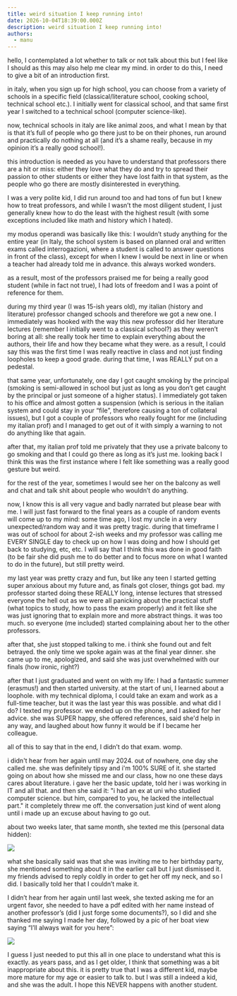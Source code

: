 ```yaml
---
title: weird situation I keep running into!
date: 2026-10-04T18:39:00.000Z
description: weird situation I keep running into!
authors:
  - manu
---
```

hello, I contemplated a lot whether to talk or not talk about this but I feel like I should as this may also help me clear my mind. in order to do this, I need to give a bit of an introduction first.

in italy, when you sign up for high school, you can choose from a variety of schools in a specific field (classical/literature school, cooking school, technical school etc.). I initially went for classical school, and that same first year I switched to a technical school (computer science-like).

now, technical schools in italy are like animal zoos, and what I mean by that is that it’s full of people who go there just to be on their phones, run around and practically do nothing at all (and it’s a shame really, because in my opinion it’s a really good school!).

this introduction is needed as you have to understand that professors there are a hit or miss: either they love what they do and try to spread their passion to other students or either they have lost faith in that system, as the people who go there are mostly disinterested in everything.

I was a very polite kid, I did run around too and had tons of fun but I knew how to treat professors, and while I wasn’t the most diligent student, I just generally knew how to do the least with the highest result (with some exceptions included like math and history which I hated).

my modus operandi was basically like this: I wouldn’t study anything for the entire year (in Italy, the school system is based on planned oral and written exams called interrogazioni, where a student is called to answer questions in front of the class), except for when I knew I would be next in line or when a teacher had already told me in advance. this always worked wonders.

as a result, most of the professors praised me for being a really good student (while in fact not true), I had lots of freedom and I was a point of reference for them.

during my third year (I was 15-ish years old), my italian (history and literature) professor changed schools and therefore we got a new one. I immediately was hooked with the way this new professor did her literature lectures (remember I initially went to a classical school?) as they weren’t boring at all: she really took her time to explain everything about the authors, their life and how they became what they were. as a result, I could say this was the first time I was really reactive in class and not just finding loopholes to keep a good grade. during that time, I was REALLY put on a pedestal.

that same year, unfortunately, one day I got caught smoking by the principal (smoking is semi-allowed in school but just as long as you don’t get caught by the principal or just someone of a higher status). I immediately got taken to his office and almost gotten a suspension (which is serious in the italian system and could stay in your “file”, therefore causing a ton of collateral issues), but I got a couple of professors who really fought for me (including my italian prof) and I managed to get out of it with simply a warning to not do anything like that again.

after that, my italian prof told me privately that they use a private balcony to go smoking and that I could go there as long as it’s just me. looking back I think this was the first instance where I felt like something was a really good gesture but weird.

for the rest of the year, sometimes I would see her on the balcony as well and chat and talk shit about people who wouldn’t do anything. 

now, I know this is all very vague and badly narrated but please bear with me. I will just fast forward to the final years as a couple of random events will come up to my mind: some time ago, I lost my uncle in a very unexpected/random way and it was pretty tragic. during that timeframe I was out of school for about 2-ish weeks and my professor was calling me EVERY SINGLE day to check up on how I was doing and how I should get back to studying, etc, etc. I will say that I think this was done in good faith (to be fair she did push me to do better and to focus more on what I wanted to do in the future), but still pretty weird.

my last year was pretty crazy and fun, but like any teen I started getting super anxious about my future and, as finals got closer, things got bad. my professor started doing these REALLY long, intense lectures that stressed everyone the hell out as we were all panicking about the practical stuff (what topics to study, how to pass the exam properly) and it felt like she was just ignoring that to explain more and more abstract things. it was too much. so everyone (me included) started complaining about her to the other professors. 

after that, she just stopped talking to me. i think she found out and felt betrayed. the only time we spoke again was at the final year dinner. she came up to me, apologized, and said she was just overwhelmed with our finals (how ironic, right?)

after that I just graduated and went on with my life: I had a fantastic summer (erasmus!) and then started university. at the start of uni, I learned about a loophole. with my technical diploma, I could take an exam and work as a full-time teacher, but it was the last year this was possible. and what did I do? I texted my professor. we ended up on the phone, and I asked for her advice. she was SUPER happy, she offered references, said she'd help in any way, and laughed about how funny it would be if I became her colleague.

all of this to say that in the end, I didn’t do that exam. womp.

i didn't hear from her again until may 2024. out of nowhere, one day she called me. she was definitely tipsy and i'm 100% SURE of it. she started going on about how she missed me and our class, how no one these days cares about literature. i gave her the basic update, told her i was working in IT and all that. and then she said it: "i had an ex at uni who studied computer science. but him, compared to you, he lacked the intellectual part." it completely threw me off. the conversation just kind of went along until i made up an excuse about having to go out.

about two weeks later, that same month, she texted me this (personal data hidden): 

![](/img/screenshot-2025-10-04-at-20.42.38.png)

what she basically said was that she was inviting me to her birthday party, she mentioned something about it in the earlier call but I just dismissed it. my friends advised to reply coldly in order to get her off my neck, and so I did. I basically told her that I couldn’t make it.

I didn’t hear from her again until last week, she texted asking me for an urgent favor, she needed to have a pdf edited with her name instead of another professor’s (did I just forge some documents?), so I did and she thanked me saying I made her day, followed by a pic of her boat view saying “I’ll always wait for you here”:

![](/img/screenshot-2025-10-04-at-20.41.40.png)

I guess I just needed to put this all in one place to understand what this is exactly. as years pass, and as I get older, I think that something was a bit inappropriate about this. it is pretty true that I was a different kid, maybe more mature for my age or easier to talk to. but I was still a indeed a kid, and she was the adult. I hope this NEVER happens with another student.
